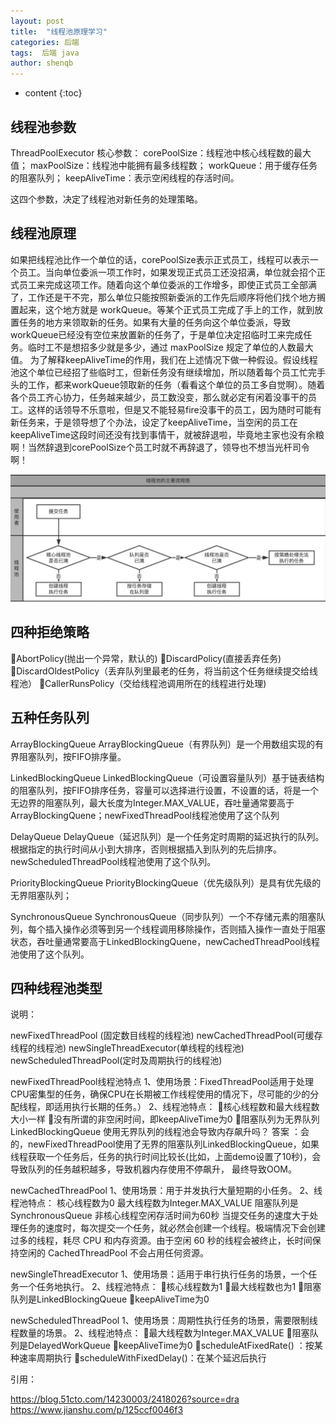 ```yaml
---
layout: post
title:  "线程池原理学习"
categories: 后端
tags:  后端 java
author: shenqb
---
```


* content
{:toc}


## 线程池参数

ThreadPoolExecutor 核心参数：
corePoolSize：线程池中核心线程数的最大值；
maxPoolSize：线程池中能拥有最多线程数；
workQueue：用于缓存任务的阻塞队列；
keepAliveTime：表示空闲线程的存活时间。

这四个参数，决定了线程池对新任务的处理策略。

## 线程池原理

如果把线程池比作一个单位的话，corePoolSize表示正式员工，线程可以表示一个员工。当向单位委派一项工作时，如果发现正式员工还没招满，单位就会招个正式员工来完成这项工作。随着向这个单位委派的工作增多，即使正式员工全部满了，工作还是干不完，那么单位只能按照新委派的工作先后顺序将他们找个地方搁置起来，这个地方就是 workQueue。等某个正式员工完成了手上的工作，就到放置任务的地方来领取新的任务。如果有大量的任务向这个单位委派，导致 workQueue已经没有空位来放置新的任务了，于是单位决定招临时工来完成任务。临时工不是想招多少就是多少，通过 maxPoolSize 规定了单位的人数最大值。
为了解释keepAliveTime的作用，我们在上述情况下做一种假设。假设线程池这个单位已经招了些临时工，但新任务没有继续增加，所以随着每个员工忙完手头的工作，都来workQueue领取新的任务（看看这个单位的员工多自觉啊）。随着各个员工齐心协力，任务越来越少，员工数没变，那么就必定有闲着没事干的员工。这样的话领导不乐意啦，但是又不能轻易fire没事干的员工，因为随时可能有新任务来，于是领导想了个办法，设定了keepAliveTime，当空闲的员工在keepAliveTime这段时间还没有找到事情干，就被辞退啦，毕竟地主家也没有余粮啊！当然辞退到corePoolSize个员工时就不再辞退了，领导也不想当光杆司令啊！

![线程池处理流程](https://raw.githubusercontent.com/shenqb/shenqb.github.io/master/img/ThreadPool.png)
##  四种拒绝策略

AbortPolicy(抛出一个异常，默认的)
DiscardPolicy(直接丢弃任务)
DiscardOldestPolicy（丢弃队列里最老的任务，将当前这个任务继续提交给线程池）
CallerRunsPolicy（交给线程池调用所在的线程进行处理)

##  五种任务队列

ArrayBlockingQueue
ArrayBlockingQueue（有界队列）是一个用数组实现的有界阻塞队列，按FIFO排序量。

LinkedBlockingQueue
LinkedBlockingQueue（可设置容量队列）基于链表结构的阻塞队列，按FIFO排序任务，容量可以选择进行设置，不设置的话，将是一个无边界的阻塞队列，最大长度为Integer.MAX_VALUE，吞吐量通常要高于ArrayBlockingQuene；newFixedThreadPool线程池使用了这个队列

DelayQueue
DelayQueue（延迟队列）是一个任务定时周期的延迟执行的队列。根据指定的执行时间从小到大排序，否则根据插入到队列的先后排序。newScheduledThreadPool线程池使用了这个队列。

PriorityBlockingQueue
PriorityBlockingQueue（优先级队列）是具有优先级的无界阻塞队列；

SynchronousQueue
SynchronousQueue（同步队列）一个不存储元素的阻塞队列，每个插入操作必须等到另一个线程调用移除操作，否则插入操作一直处于阻塞状态，吞吐量通常要高于LinkedBlockingQuene，newCachedThreadPool线程池使用了这个队列。

##  四种线程池类型
说明：  

newFixedThreadPool (固定数目线程的线程池)
newCachedThreadPool(可缓存线程的线程池)
newSingleThreadExecutor(单线程的线程池)
newScheduledThreadPool(定时及周期执行的线程池)

newFixedThreadPool线程池特点
1、使用场景：FixedThreadPool适用于处理CPU密集型的任务，确保CPU在长期被工作线程使用的情况下，尽可能的少的分配线程，即适用执行长期的任务。）
2、线程池特点：
核心线程数和最大线程数大小一样
没有所谓的非空闲时间，即keepAliveTime为0
阻塞队列为无界队列LinkedBlockingQueue
使用无界队列的线程池会导致内存飙升吗？
答案 ：会的，newFixedThreadPool使用了无界的阻塞队列LinkedBlockingQueue，如果线程获取一个任务后，任务的执行时间比较长(比如，上面demo设置了10秒)，会导致队列的任务越积越多，导致机器内存使用不停飙升， 最终导致OOM。

newCachedThreadPool
1、使用场景：用于并发执行大量短期的小任务。
2、线程池特点：
核心线程数为0
最大线程数为Integer.MAX_VALUE
阻塞队列是SynchronousQueue
非核心线程空闲存活时间为60秒
当提交任务的速度大于处理任务的速度时，每次提交一个任务，就必然会创建一个线程。极端情况下会创建过多的线程，耗尽 CPU 和内存资源。由于空闲 60 秒的线程会被终止，长时间保持空闲的 CachedThreadPool 不会占用任何资源。

newSingleThreadExecutor
1、使用场景：适用于串行执行任务的场景，一个任务一个任务地执行。
2、线程池特点：
核心线程数为1
最大线程数也为1
阻塞队列是LinkedBlockingQueue
keepAliveTime为0

newScheduledThreadPool
1、使用场景：周期性执行任务的场景，需要限制线程数量的场景。
2、线程池特点：
最大线程数为Integer.MAX_VALUE
阻塞队列是DelayedWorkQueue
keepAliveTime为0
scheduleAtFixedRate() ：按某种速率周期执行
scheduleWithFixedDelay()：在某个延迟后执行


引用：

https://blog.51cto.com/14230003/2418026?source=dra
https://www.jianshu.com/p/125ccf0046f3









